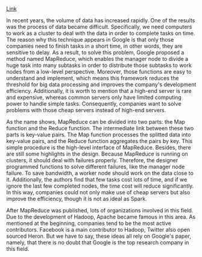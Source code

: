 [Link](https://www.usenix.org/conference/osdi-04/mapreduce-simplified-data-processing-large-clusters)

In recent years, the volume of data has increased rapidly. One of the results was the process of data became difficult. Specifically, we need computers to work as a cluster to deal with the data in order to complete tasks on time. The reason why this technique appears in Google is that only those companies need to finish tasks in a short time, in other words, they are sensitive to delay. As a result, to solve this problem, Google proposed a method named MapReduce, which enables the manager node to divide a huge task into many subtasks in order to distribute those subtasks to work nodes from a low-level perspective. Moreover, those functions are easy to understand and implement, which means this framework reduces the threshold for big data processing and improves the company's development efficiency. Additionally, it is worth to mention that a high-end server is rare and expensive, whereas common servers only have limited computing power to handle simple tasks. Consequently, companies want to solve problems with those cheap servers instead of high-end servers.

As the name shows, MapReduce can be divided into two parts: the Map function and the Reduce function. The intermediate link between these two parts is key-value pairs. The Map function processes the splitted data into key-value pairs, and the Reduce function aggregates the pairs by key. This simple procedure is the high-level interface of MapReduce. Besides, there are still some highlights in the design. Because MapReduce is running on clusters, it should deal with failures properly. Therefore, the designer programmed functions to solve different failures, like the manager node failure. To save bandwidth, a worker node should work on the data close to it. Additionally, the authors find that few tasks cost lots of time, and if we ignore the last few completed nodes, the time cost will reduce significantly. In this way, companies could not only make use of cheap servers but also improve the efficiency, though it is not as ideal as Spark.

After MapReduce was published, lots of organizations involved in this field. Due to the development of Hadoop, Apache became famous in this area. As mentioned at the beginning, companies tend to be the most active contributors. Facebook is a main contributor to Hadoop, Twitter also open sourced Heron. But we have to say, these ideas all rely on Google's paper, namely, that there is no doubt that Google is the top research company in this field.